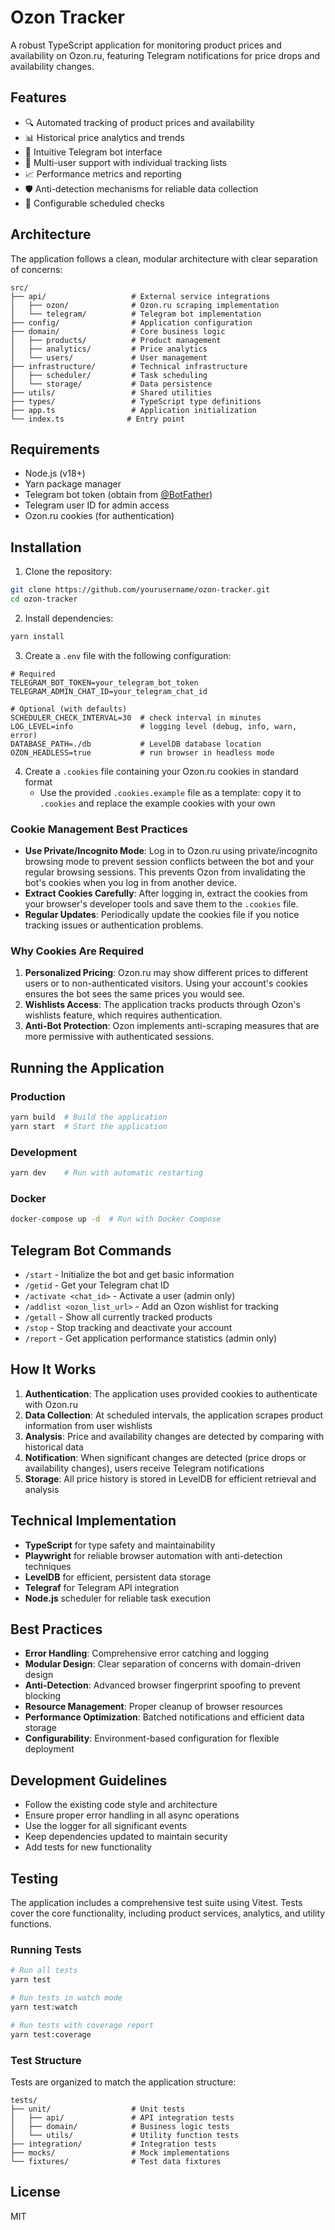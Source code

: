 # Ozon Tracker

A robust TypeScript application for monitoring product prices and availability on Ozon.ru, featuring Telegram notifications for price drops and availability changes.

## Features

- 🔍 Automated tracking of product prices and availability
- 📊 Historical price analytics and trends
- 🤖 Intuitive Telegram bot interface
- 👥 Multi-user support with individual tracking lists
- 📈 Performance metrics and reporting
- 🛡️ Anti-detection mechanisms for reliable data collection
- 🔄 Configurable scheduled checks

## Architecture

The application follows a clean, modular architecture with clear separation of concerns:

```
src/
├── api/                   # External service integrations
│   ├── ozon/              # Ozon.ru scraping implementation
│   └── telegram/          # Telegram bot implementation
├── config/                # Application configuration
├── domain/                # Core business logic
│   ├── products/          # Product management
│   ├── analytics/         # Price analytics
│   └── users/             # User management
├── infrastructure/        # Technical infrastructure
│   ├── scheduler/         # Task scheduling
│   └── storage/           # Data persistence
├── utils/                 # Shared utilities
├── types/                 # TypeScript type definitions
├── app.ts                 # Application initialization
└── index.ts              # Entry point
```

## Requirements

- Node.js (v18+)
- Yarn package manager
- Telegram bot token (obtain from [@BotFather](https://t.me/botfather))
- Telegram user ID for admin access
- Ozon.ru cookies (for authentication)

## Installation

1. Clone the repository:

```bash
git clone https://github.com/yourusername/ozon-tracker.git
cd ozon-tracker
```

2. Install dependencies:

```bash
yarn install
```

3. Create a `.env` file with the following configuration:

```env
# Required
TELEGRAM_BOT_TOKEN=your_telegram_bot_token
TELEGRAM_ADMIN_CHAT_ID=your_telegram_chat_id

# Optional (with defaults)
SCHEDULER_CHECK_INTERVAL=30  # check interval in minutes
LOG_LEVEL=info               # logging level (debug, info, warn, error)
DATABASE_PATH=./db           # LevelDB database location
OZON_HEADLESS=true           # run browser in headless mode
```

4. Create a `.cookies` file containing your Ozon.ru cookies in standard format
   - Use the provided `.cookies.example` file as a template: copy it to `.cookies` and replace the example cookies with your own

### Cookie Management Best Practices

- **Use Private/Incognito Mode**: Log in to Ozon.ru using private/incognito browsing mode to prevent session conflicts between the bot and your regular browsing sessions. This prevents Ozon from invalidating the bot's cookies when you log in from another device.
- **Extract Cookies Carefully**: After logging in, extract the cookies from your browser's developer tools and save them to the `.cookies` file.
- **Regular Updates**: Periodically update the cookies file if you notice tracking issues or authentication problems.

### Why Cookies Are Required

1. **Personalized Pricing**: Ozon.ru may show different prices to different users or to non-authenticated visitors. Using your account's cookies ensures the bot sees the same prices you would see.
2. **Wishlists Access**: The application tracks products through Ozon's wishlists feature, which requires authentication.
3. **Anti-Bot Protection**: Ozon implements anti-scraping measures that are more permissive with authenticated sessions.

## Running the Application

### Production

```bash
yarn build  # Build the application
yarn start  # Start the application
```

### Development

```bash
yarn dev    # Run with automatic restarting
```

### Docker

```bash
docker-compose up -d  # Run with Docker Compose
```

## Telegram Bot Commands

- `/start` - Initialize the bot and get basic information
- `/getid` - Get your Telegram chat ID
- `/activate <chat_id>` - Activate a user (admin only)
- `/addlist <ozon_list_url>` - Add an Ozon wishlist for tracking
- `/getall` - Show all currently tracked products
- `/stop` - Stop tracking and deactivate your account
- `/report` - Get application performance statistics (admin only)

## How It Works

1. **Authentication**: The application uses provided cookies to authenticate with Ozon.ru
2. **Data Collection**: At scheduled intervals, the application scrapes product information from user wishlists
3. **Analysis**: Price and availability changes are detected by comparing with historical data
4. **Notification**: When significant changes are detected (price drops or availability changes), users receive Telegram notifications
5. **Storage**: All price history is stored in LevelDB for efficient retrieval and analysis

## Technical Implementation

- **TypeScript** for type safety and maintainability
- **Playwright** for reliable browser automation with anti-detection techniques
- **LevelDB** for efficient, persistent data storage
- **Telegraf** for Telegram API integration
- **Node.js** scheduler for reliable task execution

## Best Practices

- **Error Handling**: Comprehensive error catching and logging
- **Modular Design**: Clear separation of concerns with domain-driven design
- **Anti-Detection**: Advanced browser fingerprint spoofing to prevent blocking
- **Resource Management**: Proper cleanup of browser resources
- **Performance Optimization**: Batched notifications and efficient data storage
- **Configurability**: Environment-based configuration for flexible deployment

## Development Guidelines

- Follow the existing code style and architecture
- Ensure proper error handling in all async operations
- Use the logger for all significant events
- Keep dependencies updated to maintain security
- Add tests for new functionality

## Testing

The application includes a comprehensive test suite using Vitest. Tests cover the core functionality, including product services, analytics, and utility functions.

### Running Tests

```bash
# Run all tests
yarn test

# Run tests in watch mode
yarn test:watch

# Run tests with coverage report
yarn test:coverage
```

### Test Structure

Tests are organized to match the application structure:

```
tests/
├── unit/                  # Unit tests
│   ├── api/               # API integration tests
│   ├── domain/            # Business logic tests
│   └── utils/             # Utility function tests
├── integration/           # Integration tests
├── mocks/                 # Mock implementations
└── fixtures/              # Test data fixtures
```

## License

MIT
